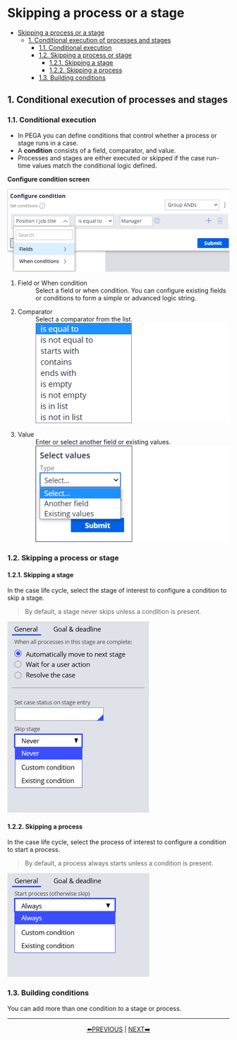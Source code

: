 # Skipping a process or a stage

- [Skipping a process or a stage](#skipping-a-process-or-a-stage)
    - [1. Conditional execution of processes and stages](#1-conditional-execution-of-processes-and-stages)
        - [1.1. Conditional execution](#11-conditional-execution)
        - [1.2. Skipping a process or stage](#12-skipping-a-process-or-stage)
            - [1.2.1. Skipping a stage](#121-skipping-a-stage)
            - [1.2.2. Skipping a process](#122-skipping-a-process)
        - [1.3. Building conditions](#13-building-conditions)

## 1. Conditional execution of processes and stages

### 1.1. Conditional execution

- In PEGA you can define conditions that control whether a process or stage runs in a case. 
- A **condition** consists of a field, comparator, and value.
- Processes and stages are either executed or skipped if the case run-time values match the conditional logic defined.

**Configure condition screen**

![](../resources/configure-condition.webp)

1. <dl><dt>Field or When condition</dt>
    <dd>Select a field or when condition. You can configure existing fields or conditions to form a simple or advanced logic string.</dd></dl>
2. <dl><dt>Comparator</dt>
    <dd>Select a comparator from the list.</dd>
    <dd><img src="../resources/condition-comparator.webp"></dd></dl>
3. <dl><dt>Value</dt>
    <dd>Enter or select another field or existing values.</dd>
    <dd><img src="../resources/condition-value.webp"></dd></dl>

### 1.2. Skipping a process or stage

#### 1.2.1. Skipping a stage

In the case life cycle, select the stage of interest to configure a condition to skip a stage.

> By default, a stage never skips unless a condition is present.

![](../resources/skipping-stage.png)

#### 1.2.2. Skipping a process

In the case life cycle, select the process of interest to configure a condition to start a process.

> By default, a process always starts unless a condition is present.

![](../resources/skipping-process.png)

### 1.3. Building conditions

You can add more than one condition to a stage or process. 

---
<p align=center>
    <a href="[2.7] Identifying duplicate cases.md">⬅️PREVIOUS</a>
    |
    <a href="[2.9] Skipping a process or a stage.md"> NEXT➡️</a>
</p>
